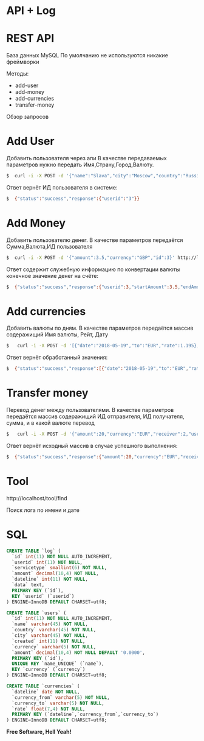 # API + Log

# REST API

База данных MySQL
По умолчанию не используются никакие фреймворки

Методы:
  - add-user
  - add-money
  - add-currencies
  - transfer-money

Обзор запросов

# Add User
Добавить пользователя через апи
В качестве передаваемых параметров нужно передать Имя,Страну,Город,Валюту.
```sh
$  curl -i -X POST -d '{"name":"Slava","city":"Moscow","country":"Russia","currency":"RUB"}' http://localhost/api/add-user
```
Ответ вернёт ИД пользователя в системе:
```sh
$  {"status":"success","response":{"userid":"3"}}
```

# Add Money
Добавить пользователю денег.
В качестве параметров передаётся Сумма,Валюта,ИД пользователя
```sh
$  curl -i -X POST -d '{"amount":3.5,"currency":"GBP","id":3}' http://localhost/api/add-money
```
Ответ содержит служебную информацию по конвертации валюты конечное значение денег на счёте:
```sh
$  {"status":"success","response":{"userid":3,"startAmount":3.5,"endAmount":292.9614,"startCurrency":"GBP","endCurrency":"RUB","totalUserAmount":292.9614}}
```

# Add currencies
Добавить валюты по дням.
В качестве параметров передаётся массив содеражищий Имя валюты, Рейт, Дату
```sh
$   curl -i -X POST -d '[{"date":"2018-05-19","to":"EUR","rate":1.195},{"to":"EUR","rate":1.1952},{"date":"2018-05-21","to":"RUB","rate":61.9}]' http://localhost/api/add-currencies
```
Ответ вернёт обработанный значения:
```sh
$  {"status":"success","response":[{"date":"2018-05-19","to":"EUR","rate":1.195,"from":"USD"},{"to":"EUR","rate":1.1952,"date":"2018-05-20","from":"USD"},{"date":"2018-05-21","to":"RUB","rate":61.9,"from":"USD"}]}
```

# Transfer money
Перевод денег между пользователями.
В качестве параметров передаётся массив содеражищий ИД отправителя, ИД получателя, сумма, и в какой валюте перевод
```sh
$   curl -i -X POST -d '{"amount":20,"currency":"EUR","receiver":2,"userid":1}' http://localhost/api/transfer-money
```
Ответ вернёт исходный массив в случае успешного выполнения:
```sh
$  {"status":"success","response":{"amount":20,"currency":"EUR","receiver":2,"userid":1}}
```

# Tool
http://localhost/tool/find

Поиск лога по имени и дате

# SQL

``` sql
CREATE TABLE `log` (
  `id` int(11) NOT NULL AUTO_INCREMENT,
  `userid` int(11) NOT NULL,
  `servicetype` smallint(6) NOT NULL,
  `amount` decimal(10,4) NOT NULL,
  `dateline` int(11) NOT NULL,
  `data` text,
  PRIMARY KEY (`id`),
  KEY `userid` (`userid`)
) ENGINE=InnoDB DEFAULT CHARSET=utf8;

CREATE TABLE `users` (
  `id` int(11) NOT NULL AUTO_INCREMENT,
  `name` varchar(45) NOT NULL,
  `country` varchar(45) NOT NULL,
  `city` varchar(45) NOT NULL,
  `created` int(11) NOT NULL,
  `currency` varchar(5) NOT NULL,
  `amount` decimal(10,4) NOT NULL DEFAULT '0.0000',
  PRIMARY KEY (`id`),
  UNIQUE KEY `name_UNIQUE` (`name`),
  KEY `currency` (`currency`)
) ENGINE=InnoDB DEFAULT CHARSET=utf8;

CREATE TABLE `сurrencies` (
  `dateline` date NOT NULL,
  `currency_from` varchar(5) NOT NULL,
  `currency_to` varchar(5) NOT NULL,
  `rate` float(7,4) NOT NULL,
  PRIMARY KEY (`dateline`,`currency_from`,`currency_to`)
) ENGINE=InnoDB DEFAULT CHARSET=utf8;
```

**Free Software, Hell Yeah!**

